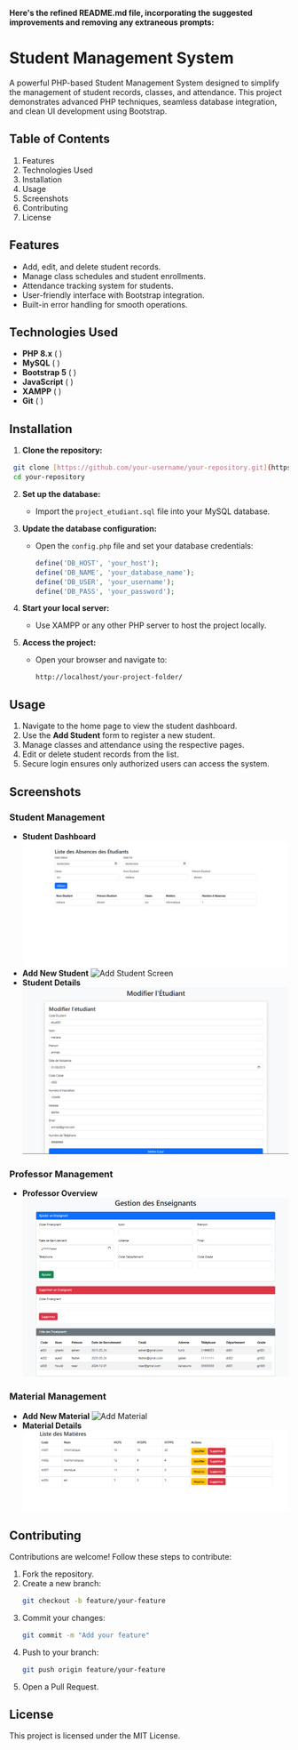 **Here's the refined README.md file, incorporating the suggested improvements and removing any extraneous prompts:**

# Student Management System

A powerful PHP-based Student Management System designed to simplify the management of student records, classes, and attendance. This project demonstrates advanced PHP techniques, seamless database integration, and clean UI development using Bootstrap.

## Table of Contents

1. Features
2. Technologies Used
3. Installation
4. Usage
5. Screenshots
6. Contributing
7. License

## Features

* Add, edit, and delete student records.
* Manage class schedules and student enrollments.
* Attendance tracking system for students.
* User-friendly interface with Bootstrap integration.
* Built-in error handling for smooth operations.

## Technologies Used

* **PHP 8.x** ( <i class="fab fa-php"></i> )
* **MySQL** ( <i class="fas fa-database"></i> )
* **Bootstrap 5** ( <i class="fab fa-bootstrap"></i> )
* **JavaScript** ( <i class="fab fa-js-square"></i> )
* **XAMPP** ( <i class="fab fa-xampp"></i> )
* **Git** ( <i class="fab fa-git-alt"></i> )

## Installation

1. **Clone the repository:**
  ``` bash
   git clone [https://github.com/your-username/your-repository.git](https://github.com/your-username/your-repository.git)
   cd your-repository
```

2.  **Set up the database:**

      - Import the `project_etudiant.sql` file into your MySQL database.

3.  **Update the database configuration:**

      - Open the `config.php` file and set your database credentials:
        ```php
        define('DB_HOST', 'your_host');
        define('DB_NAME', 'your_database_name');
        define('DB_USER', 'your_username');
        define('DB_PASS', 'your_password');
        ```

4.  **Start your local server:**

      - Use XAMPP or any other PHP server to host the project locally.

5.  **Access the project:**

      - Open your browser and navigate to:
        ```
        http://localhost/your-project-folder/
        ```

## Usage

1.  Navigate to the home page to view the student dashboard.
2.  Use the **Add Student** form to register a new student.
3.  Manage classes and attendance using the respective pages.
4.  Edit or delete student records from the list.
5.  Secure login ensures only authorized users can access the system.

## Screenshots

### Student Management

  - **Student Dashboard**
    ![Student Dashboard](studentscreen3.png)
  - **Add New Student**
    ![Add Student Screen](studentcreen2.png)
  - **Student Details**
    ![Student Details](studentscreen1.png)

### Professor Management

  - **Professor Overview**
    ![Professor Management](professor.png)

###  Material Management

  - **Add New Material**
    ![Add Material](meterial3.png)
  - **Material Details**
    ![Material Details](material1.png)

## Contributing

Contributions are welcome\! Follow these steps to contribute:

1.  Fork the repository.
2.  Create a new branch:
    ```bash
    git checkout -b feature/your-feature
    ```
3.  Commit your changes:
    ```bash
    git commit -m "Add your feature"
    ```
4.  Push to your branch:
    ```bash
    git push origin feature/your-feature
    ```
5.  Open a Pull Request.

## License

This project is licensed under the MIT License.

```

